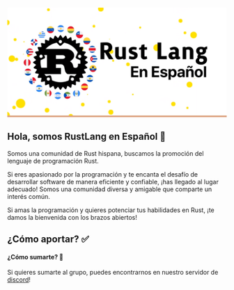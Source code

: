 <p align="center">
  <img src="./profile/horizontal-logo.png" alt="logo" width="600"/>
</p>

## Hola, somos RustLang en Español 👋

Somos una comunidad de Rust hispana, buscamos la promoción del lenguaje de programación Rust.

Si eres apasionado por la programación y te encanta el desafío de desarrollar software de manera eficiente y confiable, ¡has llegado al lugar adecuado! Somos una comunidad diversa y amigable que comparte un interés común.

Si amas la programación y quieres potenciar tus habilidades en Rust, ¡te damos la bienvenida con los brazos abiertos!

## ¿Cómo aportar? :white_check_mark:

#### ¿Cómo sumarte? 📖

Si quieres sumarte al grupo, puedes encontrarnos en nuestro servidor de [discord](https://discord.gg/4ng5HgmaMg)!
